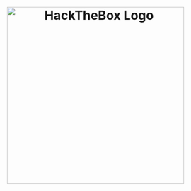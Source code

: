 <h1 align="center">
  <br>
  <a href="https://github.com/n0obit4/CTF/tree/master/HackTheBox"><img src="" alt="HackTheBox Logo" border="0" width="400"></a>
  <br>
</h1>
